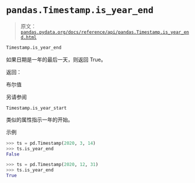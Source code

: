 # `pandas.Timestamp.is_year_end`

> 原文：[`pandas.pydata.org/docs/reference/api/pandas.Timestamp.is_year_end.html`](https://pandas.pydata.org/docs/reference/api/pandas.Timestamp.is_year_end.html)

```py
Timestamp.is_year_end
```

如果日期是一年的最后一天，则返回 True。

返回：

布尔值

另请参阅

`Timestamp.is_year_start`

类似的属性指示一年的开始。

示例

```py
>>> ts = pd.Timestamp(2020, 3, 14)
>>> ts.is_year_end
False 
```

```py
>>> ts = pd.Timestamp(2020, 12, 31)
>>> ts.is_year_end
True 
```
